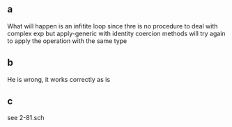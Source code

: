 ## a

What will happen is an infitite loop since thre is no procedure to deal with complex exp but apply-generic with identity coercion methods will try again to apply the operation with the same type

## b

He is wrong, it works correctly as is

## c

see 2-81.sch


				  
			
